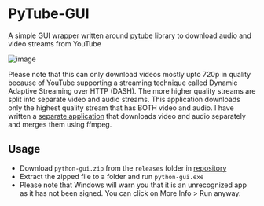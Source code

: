 # PyTube-GUI
A simple GUI wrapper written around [pytube](https://pypi.org/project/pytube/) library to download audio and video streams from YouTube

![image](https://user-images.githubusercontent.com/19989521/154816259-204ecf30-31bd-4843-b57d-0712f7630735.png)

Please note that this can only download videos mostly upto 720p in quality because of YouTube supporting a streaming technique called Dynamic Adaptive Streaming over HTTP (DASH). The more higher quality streams are split into separate video and audio streams. This application downloads only the highest quality stream that has BOTH video and audio. I have written a [separate application](https://github.com/harpsingh/youtube-downloader) that downloads video and audio separately and merges them using ffmpeg.

## Usage
* Download `python-gui.zip` from the `releases` folder in [repository](https://github.com/harpsingh/pytube-gui/blob/main/releases/pytube-gui.zip)
* Extract the zipped file to a folder and run `python-gui.exe`
* Please note that Windows will warn you that it is an unrecognized app as it has not been signed. You can click on More Info > Run anyway.
